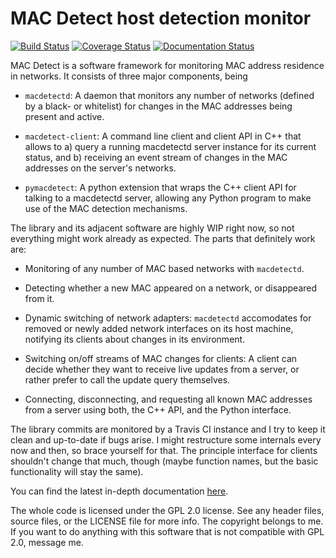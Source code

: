 MAC Detect host detection monitor
=================================

[![Build Status](https://travis-ci.org/fairlight1337/macdetect.svg?branch=master)](https://travis-ci.org/fairlight1337/macdetect) [![Coverage Status](https://coveralls.io/repos/fairlight1337/macdetect/badge.svg?branch=master&service=github)](https://coveralls.io/github/fairlight1337/macdetect?branch=master) [![Documentation Status](https://readthedocs.org/projects/macdetect/badge/?version=latest)](http://macdetect.readthedocs.org/en/latest/?badge=latest)

MAC Detect is a software framework for monitoring MAC address
residence in networks. It consists of three major components, being

  * `macdetectd`: A daemon that monitors any number of networks
    (defined by a black- or whitelist) for changes in the MAC
    addresses being present and active.

  * `macdetect-client`: A command line client and client API in C++
    that allows to a) query a running macdetectd server instance for
    its current status, and b) receiving an event stream of changes in
    the MAC addresses on the server's networks.

  * `pymacdetect`: A python extension that wraps the C++ client API
    for talking to a macdetectd server, allowing any Python program to
    make use of the MAC detection mechanisms.

The library and its adjacent software are highly WIP right now, so not
everything might work already as expected. The parts that definitely
work are:

  * Monitoring of any number of MAC based networks with `macdetectd`.
    
  * Detecting whether a new MAC appeared on a network, or disappeared
    from it.
    
  * Dynamic switching of network adapters: `macdetectd` accomodates
    for removed or newly added network interfaces on its host machine,
    notifying its clients about changes in its environment.
    
  * Switching on/off streams of MAC changes for clients: A client can
    decide whether they want to receive live updates from a server, or
    rather prefer to call the update query themselves.
    
  * Connecting, disconnecting, and requesting all known MAC addresses
    from a server using both, the C++ API, and the Python interface.

The library commits are monitored by a Travis CI instance and I try to
keep it clean and up-to-date if bugs arise. I might restructure some
internals every now and then, so brace yourself for that. The
principle interface for clients shouldn't change that much, though
(maybe function names, but the basic functionality will stay the
same).

You can find the latest in-depth documentation
[here](http://macdetect.readthedocs.org/en/latest/).

The whole code is licensed under the GPL 2.0 license. See any header
files, source files, or the LICENSE file for more info. The copyright
belongs to me. If you want to do anything with this software that is
not compatible with GPL 2.0, message me.
